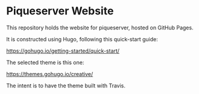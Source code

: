 # Piqueserver Website

This repository holds the website for piqueserver, hosted on GitHub Pages.

It is constructed using Hugo, following this quick-start guide:

https://gohugo.io/getting-started/quick-start/

The selected theme is this one:

https://themes.gohugo.io/creative/


The intent is to have the theme built with Travis.
